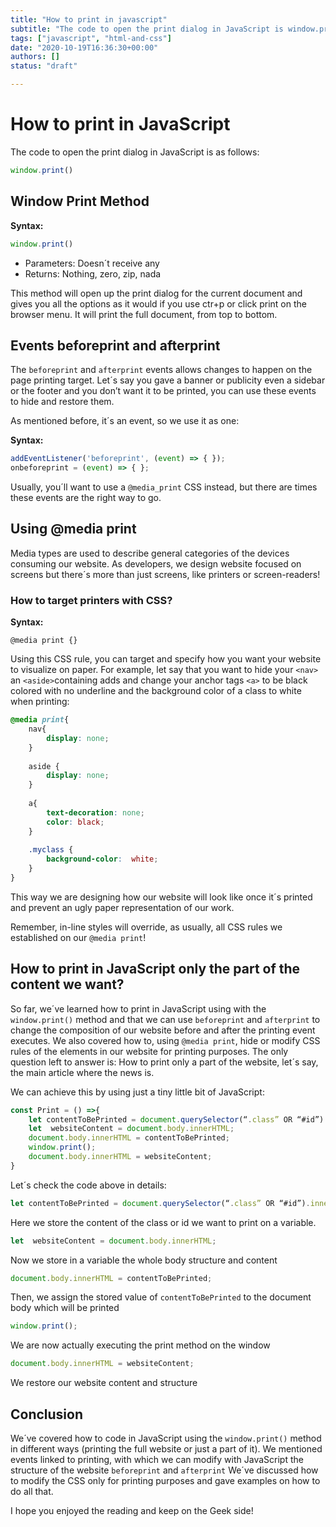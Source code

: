 ```yaml
---
title: "How to print in javascript"
subtitle: "The code to open the print dialog in JavaScript is window.print(). This method will open up the print dialog for the current document and gives you all the options"
tags: ["javascript", "html-and-css"]
date: "2020-10-19T16:36:30+00:00"
authors: []
status: "draft"

---
```


# How to print in JavaScript

The code to open the print dialog in JavaScript is as follows:

```js
window.print()
```

## Window Print Method

**Syntax:**

```js
window.print()
```

- Parameters: Doesn´t receive any
- Returns: Nothing, zero, zip, nada

This method will open up the print dialog for the current document and gives you all the options as it would if you use ctr+p or click print on the browser menu. It will print the full document, from top to bottom.

## Events beforeprint and afterprint

The `beforeprint` and `afterprint` events allows changes to happen on the page printing  target. Let´s say you gave a banner or publicity even a sidebar or the footer and you don’t want it to be printed, you can use these events to hide and restore them.

As mentioned before, it´s an event, so we use it as one:

**Syntax:**
```js
addEventListener('beforeprint', (event) => { });
onbeforeprint = (event) => { };
```
Usually, you´ll  want to use a `@media_print` CSS instead, but there are times these events are the right way to go.

## Using @media print 

Media types are used to describe general categories of the devices consuming our website. As developers, we design website focused on screens but there´s more than just screens, like printers or screen-readers!

### How to target printers with CSS?

**Syntax:**

`@media print {}`

Using this CSS rule, you can target and specify how you want your website to visualize on paper. For example, let say that you want to hide your `<nav>` an `<aside>`containing adds and change your anchor tags `<a>` to be black colored with no underline and the background color of a class to white when printing:

```css
@media print{
	nav{
		display: none;
	}
	
	aside { 
		display: none;
	}
	
	a{
		text-decoration: none;
		color: black;
	}
	
	.myclass {
		background-color:  white; 
	}
}
```

This way we are designing how our website will look like once it´s printed and prevent an ugly paper representation of our work.

Remember, in-line styles will override, as usually, all CSS rules we established on our `@media print`!

## How to print in JavaScript only the part of the content we want?

So far, we´ve learned how to print in JavaScript using with the `window.print()` method and that we can use `beforeprint` and `afterprint` to change the composition of our website before and after the printing event executes. We also covered how to, using `@media print`, hide or modify CSS rules of the elements in our website for printing purposes. The only question left to answer is: How to print only a part of the website, let´s say, the main article where the news is.

We can achieve this by using just a tiny little bit of JavaScript:

```javascript
const Print = () =>{ 
	let contentToBePrinted = document.querySelector(“.class” OR “#id”).innerHTML; 
	let  websiteContent = document.body.innerHTML;
	document.body.innerHTML = contentToBePrinted; 
	window.print();
	document.body.innerHTML = websiteContent;
}
```

Let´s check the code above in details:

```javascript
let contentToBePrinted = document.querySelector(“.class” OR “#id”).innerHTML;
```

Here we store the content of the class or id we want to print on a variable.

```javascript 
let  websiteContent = document.body.innerHTML;
```

Now we store in a variable the whole body structure and content

```javascript
document.body.innerHTML = contentToBePrinted;
```
 Then, we assign the stored value of `contentToBePrinted` to the document body which will be printed
 
```javascript
window.print();
```

We are now actually executing the print method on the window

```javascript 
document.body.innerHTML = websiteContent; 
```

We restore our website content and structure 

## Conclusion

We´ve covered how to code in JavaScript using the `window.print()` method in different ways (printing the full website or just a part of it). We mentioned events linked to printing, with which we can modify with JavaScript the structure of the website `beforeprint` and `afterprint` We´ve discussed how to modify the CSS only for printing purposes and gave examples on how to do all that.

I hope you enjoyed the reading and keep on the Geek side!
